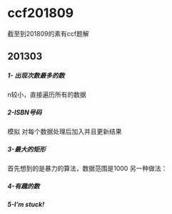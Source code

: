 # ccf201809
截至到201809的素有ccf题解
## 201303
##### 1-	出现次数最多的数
n较小，直接遍历所有的数据
##### 2-ISBN号码
模拟
对每个数据处理后加入并且更新结果
##### 3-最大的矩形
首先想到的是暴力的算法，数据范围是1000
另一种做法：

##### 4-有趣的数
##### 5-I’m stuck!
